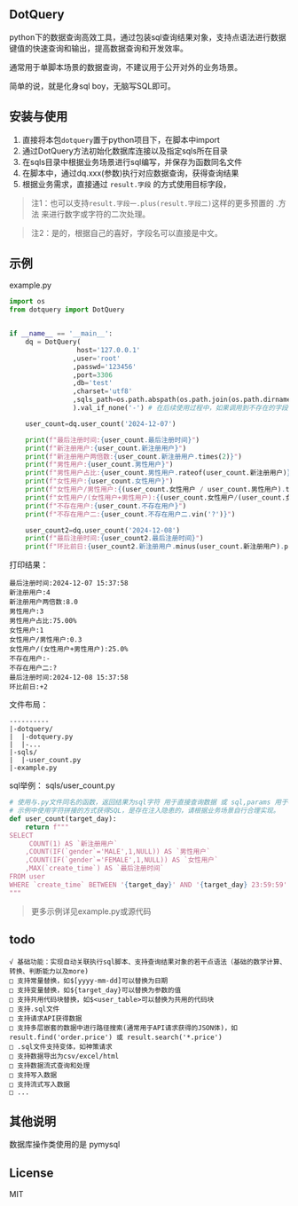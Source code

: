 ## DotQuery

python下的数据查询高效工具，通过包装sql查询结果对象，支持点语法进行数据键值的快速查询和输出，提高数据查询和开发效率。

通常用于单脚本场景的数据查询，不建议用于公开对外的业务场景。

简单的说，就是化身sql boy，无脑写SQL即可。

## 安装与使用
1. 直接将本包`dotquery`置于python项目下，在脚本中import
2. 通过DotQuery方法初始化数据库连接以及指定sqls所在目录
3. 在sqls目录中根据业务场景进行sql编写，并保存为函数同名文件
4. 在脚本中，通过dq.xxx(参数)执行对应数据查询，获得查询结果
5. 根据业务需求，直接通过 `result.字段` 的方式使用目标字段，

> 注1：也可以支持`result.字段一.plus(result.字段二)`这样的更多预置的 .方法 来进行数字或字符的二次处理。

> 注2：是的，根据自己的喜好，字段名可以直接是中文。


## 示例

example.py
```python
import os
from dotquery import DotQuery


if __name__ == '__main__':
    dq = DotQuery(
                 host='127.0.0.1'
                ,user='root'
                ,passwd='123456'
                ,port=3306
                ,db='test'
                ,charset='utf8'
                ,sqls_path=os.path.abspath(os.path.join(os.path.dirname(os.path.abspath(__file__)), "./sqls/"))
                ).val_if_none('-') # 在后续使用过程中，如果调用到不存在的字段，则使用默认值-

    user_count=dq.user_count('2024-12-07')

    print(f"最后注册时间:{user_count.最后注册时间}")
    print(f"新注册用户:{user_count.新注册用户}")
    print(f"新注册用户两倍数:{user_count.新注册用户.times(2)}")
    print(f"男性用户:{user_count.男性用户}")
    print(f"男性用户占比:{user_count.男性用户.rateof(user_count.新注册用户)}")
    print(f"女性用户:{user_count.女性用户}")
    print(f"女性用户/男性用户:{(user_count.女性用户 / user_count.男性用户).to_fixed(1)}")
    print(f"女性用户/(女性用户+男性用户):{(user_count.女性用户/(user_count.女性用户 + user_count.男性用户)).times(100).to_fixed(1).suffix('%')}")
    print(f"不存在用户:{user_count.不存在用户}")
    print(f"不存在用户二:{user_count.不存在用户二.vin('?')}")

    user_count2=dq.user_count('2024-12-08')
    print(f"最后注册时间:{user_count2.最后注册时间}")
    print(f"环比前日:{user_count2.新注册用户.minus(user_count.新注册用户).prefix('+').to_fixed(0)}")
```

打印结果：
```
最后注册时间:2024-12-07 15:37:58
新注册用户:4
新注册用户两倍数:8.0
男性用户:3
男性用户占比:75.00%
女性用户:1
女性用户/男性用户:0.3
女性用户/(女性用户+男性用户):25.0%
不存在用户:-
不存在用户二:?
最后注册时间:2024-12-08 15:37:58
环比前日:+2
```

文件布局：
```
----------
|-dotquery/
|  |-dotquery.py
|  |-...
|-sqls/
|  |-user_count.py
|-example.py
```

sql举例：
sqls/user_count.py
```python
# 使用与.py文件同名的函数，返回结果为sql字符 用于直接查询数据 或 sql,params 用于参数化查询
# 示例中使用字符拼接的方式获得SQL，是存在注入隐患的，请根据业务场景自行合理实现。
def user_count(target_day):
    return f"""
SELECT
     COUNT(1) AS `新注册用户`
    ,COUNT(IF(`gender`='MALE',1,NULL)) AS `男性用户`
    ,COUNT(IF(`gender`='FEMALE',1,NULL)) AS `女性用户`
    ,MAX(`create_time`) AS `最后注册时间`
FROM user
WHERE `create_time` BETWEEN '{target_day}' AND '{target_day} 23:59:59'
"""
```


> 更多示例详见example.py或源代码


## todo

    √ 基础功能：实现自动关联执行sql脚本、支持查询结果对象的若干点语法（基础的数学计算、转换、判断能力以及more)
    □ 支持常量替换，如$[yyyy-mm-dd]可以替换为日期
    □ 支持变量替换，如${target_day}可以替换为参数的值
    □ 支持共用代码块替换，如$<user_table>可以替换为共用的代码块
    □ 支持.sql文件
    □ 支持请求API获得数据
    □ 支持多层嵌套的数据中进行路径搜索(通常用于API请求获得的JSON体)，如 result.find('order.price') 或 result.search('*.price')
    □ .sql文件支持变体，如神策请求
    □ 支持数据导出为csv/excel/html
    □ 支持数据流式查询和处理
    □ 支持写入数据
    □ 支持流式写入数据
    □ ...


## 其他说明
数据库操作类使用的是 pymysql


## License

MIT

